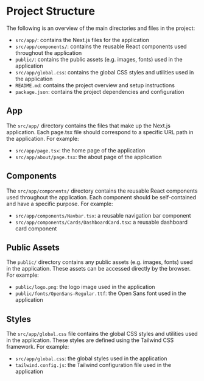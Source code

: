 # Project Structure

The following is an overview of the main directories and files in the project:

- `src/app/`: contains the Next.js files for the application
- `src/app/components/`: contains the reusable React components used throughout the application
- `public/`: contains the public assets (e.g. images, fonts) used in the application
- `src/app/global.css`: contains the global CSS styles and utilities used in the application
- `README.md`: contains the project overview and setup instructions
- `package.json`: contains the project dependencies and configuration

## App

The `src/app/` directory contains the files that make up the Next.js application. Each page.tsx file should correspond to a specific URL path in the application. For example:

- `src/app/page.tsx`: the home page of the application
- `src/app/about/page.tsx`: the about page of the application

## Components

The `src/app/components/` directory contains the reusable React components used throughout the application. Each component should be self-contained and have a specific purpose. For example:

- `src/app/components/Navbar.tsx`: a reusable navigation bar component
- `src/app/components/Cards/DashboardCard.tsx`: a reusable dashboard card component

## Public Assets

The `public/` directory contains any public assets (e.g. images, fonts) used in the application. These assets can be accessed directly by the browser. For example:

- `public/logo.png`: the logo image used in the application
- `public/fonts/OpenSans-Regular.ttf`: the Open Sans font used in the application

## Styles

The `src/app/global.css` file contains the global CSS styles and utilities used in the application. These styles are defined using the Tailwind CSS framework. For example:

- `src/app/global.css`: the global styles used in the application
- `tailwind.config.js`: the Tailwind configuration file used in the application

